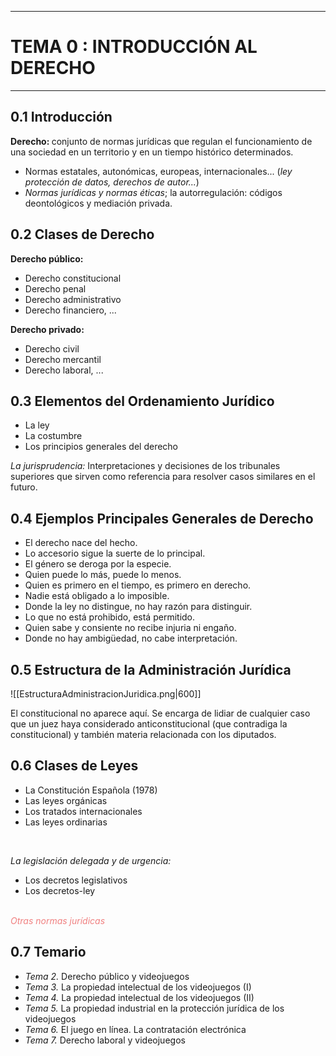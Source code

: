 ___
# TEMA 0 : INTRODUCCIÓN AL DERECHO
___

## 0.1 Introducción

<p class = "border_round">
<b>Derecho: </b>conjunto de normas jurídicas que regulan el funcionamiento de una sociedad en un territorio y en un tiempo histórico determinados.
</p>

- Normas estatales, autonómicas, europeas, internacionales... (*ley protección de datos, derechos de autor...*)
- *Normas jurídicas y normas éticas*; la autorregulación: códigos deontológicos y mediación privada.

## 0.2 Clases de Derecho

**Derecho público:**

- Derecho constitucional
- Derecho penal
- Derecho administrativo
- Derecho financiero, ...

**Derecho privado:**

- Derecho civil
- Derecho mercantil
- Derecho laboral, ...

## 0.3 Elementos del Ordenamiento Jurídico


<ul class = "border_round">
	<li>La ley</li>
	<li>La costumbre</li>
	<li>Los principios generales del derecho</li>
</ul>


*La jurisprudencia:* Interpretaciones y decisiones de los tribunales superiores que sirven como referencia para resolver casos similares en el futuro.

## 0.4 Ejemplos Principales Generales de Derecho

- El derecho nace del hecho.
- Lo accesorio sigue la suerte de lo principal.
- El género se deroga por la especie.
- Quien puede lo más, puede lo menos.
- Quien es primero en el tiempo, es primero en derecho.
- Nadie está obligado a lo imposible.
- Donde la ley no distingue, no hay razón para distinguir.
- Lo que no está prohibido, está permitido.
- Quien sabe y consiente no recibe injuria ni engaño.
- Donde no hay ambigüedad, no cabe interpretación.

## 0.5 Estructura de la Administración Jurídica

![[EstructuraAdministracionJuridica.png|600]]

El constitucional no aparece aquí. Se encarga de lidiar de cualquier caso que un juez haya considerado anticonstitucional (que contradiga la constitucional) y también materia relacionada con los diputados.

## 0.6 Clases de Leyes

<div class = "border_round">
	<ul>
		<li>La Constitución Española (1978)</li>
		<li>Las leyes orgánicas</li>
		<li>Los tratados internacionales</li>
		<li>Las leyes ordinarias</li>
	</ul>
</div>

<br>
<div class="horizontal_dashed_line"></div>

*La legislación delegada y de urgencia:*
- Los decretos legislativos
- Los decretos-ley

<div class="horizontal_dashed_line"></div>
<br>
<i style="color:lightcoral">Otras normas jurídicas</i>

## 0.7 Temario

- *Tema 2.* Derecho público y videojuegos
- *Tema 3.* La propiedad intelectual de los videojuegos (I)
- *Tema 4.* La propiedad intelectual de los videojuegos (II)
- *Tema 5.* La propiedad industrial en la protección jurídica de los videojuegos
- *Tema 6.* El juego en línea. La contratación electrónica
- *Tema 7.* Derecho laboral y videojuegos

